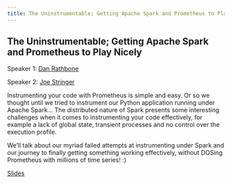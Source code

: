 ```yaml
---
title: The Uninstrumentable; Getting Apache Spark and Prometheus to Play Nicely
---
```


## The Uninstrumentable; Getting Apache Spark and Prometheus to Play Nicely

Speaker 1: [Dan Rathbone](/2017-munich/speakers/dan-rathbone/)

Speaker 2: [Joe Stringer](/2017-munich/speakers/joe-stringer/)

Instrumenting your code with Prometheus is simple and easy. Or so we thought until we tried to instrument our Python application running under Apache Spark… The distributed nature of Spark presents some interesting challenges when it comes to instrumenting your code effectively, for example a lack of global state, transient processes and no control over the execution profile.

We’ll talk about our myriad failed attempts at instrumenting under Spark and our journey to finally getting something working effectively, without DOSing Prometheus with millions of time series! :)

[Slides](/2017-munich/slides/the-uninstrumentable-getting-apache-spark-and-prometheus-to-play-nicely.pdf)
